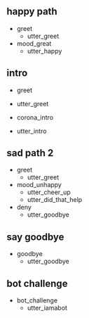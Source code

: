 ## happy path
* greet
  - utter_greet
* mood_great
  - utter_happy

## intro
* greet
- utter_greet
* corona_intro
- utter_intro

## sad path 2
* greet
  - utter_greet
* mood_unhappy
  - utter_cheer_up
  - utter_did_that_help
* deny
  - utter_goodbye

## say goodbye
* goodbye
  - utter_goodbye

## bot challenge
* bot_challenge
  - utter_iamabot

